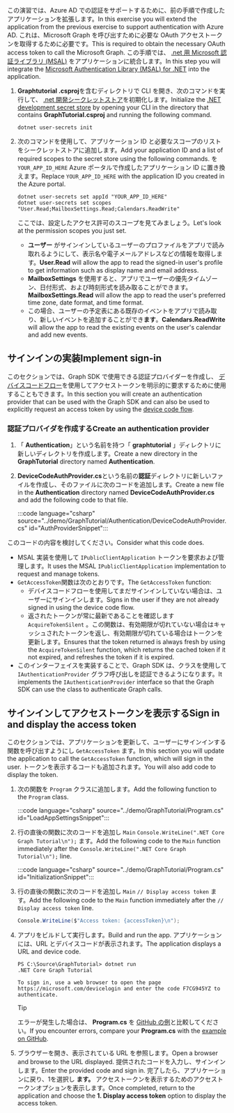 <!-- markdownlint-disable MD002 MD041 -->

<span data-ttu-id="e0a31-101">この演習では、Azure AD での認証をサポートするために、前の手順で作成したアプリケーションを拡張します。</span><span class="sxs-lookup"><span data-stu-id="e0a31-101">In this exercise you will extend the application from the previous exercise to support authentication with Azure AD.</span></span> <span data-ttu-id="e0a31-102">これは、Microsoft Graph を呼び出すために必要な OAuth アクセストークンを取得するために必要です。</span><span class="sxs-lookup"><span data-stu-id="e0a31-102">This is required to obtain the necessary OAuth access token to call the Microsoft Graph.</span></span> <span data-ttu-id="e0a31-103">この手順では、 [.net 用 Microsoft 認証ライブラリ (MSAL)](https://github.com/AzureAD/microsoft-authentication-library-for-dotnet) をアプリケーションに統合します。</span><span class="sxs-lookup"><span data-stu-id="e0a31-103">In this step you will integrate the [Microsoft Authentication Library (MSAL) for .NET](https://github.com/AzureAD/microsoft-authentication-library-for-dotnet) into the application.</span></span>

1. <span data-ttu-id="e0a31-104">**Graphtutorial .csproj**を含むディレクトリで CLI を開き、次のコマンドを実行して、 [.net 開発シークレットストア](/aspnet/core/security/app-secrets)を初期化します。</span><span class="sxs-lookup"><span data-stu-id="e0a31-104">Initialize the [.NET development secret store](/aspnet/core/security/app-secrets) by opening your CLI in the directory that contains **GraphTutorial.csproj** and running the following command.</span></span>

    ```Shell
    dotnet user-secrets init
    ```

1. <span data-ttu-id="e0a31-105">次のコマンドを使用して、アプリケーション ID と必要なスコープのリストをシークレットストアに追加します。</span><span class="sxs-lookup"><span data-stu-id="e0a31-105">Add your application ID and a list of required scopes to the secret store using the following commands.</span></span> <span data-ttu-id="e0a31-106">を `YOUR_APP_ID_HERE` Azure ポータルで作成したアプリケーション ID に置き換えます。</span><span class="sxs-lookup"><span data-stu-id="e0a31-106">Replace `YOUR_APP_ID_HERE` with the application ID you created in the Azure portal.</span></span>

    ```Shell
    dotnet user-secrets set appId "YOUR_APP_ID_HERE"
    dotnet user-secrets set scopes "User.Read;MailboxSettings.Read;Calendars.ReadWrite"
    ```

    <span data-ttu-id="e0a31-107">ここでは、設定したアクセス許可のスコープを見てみましょう。</span><span class="sxs-lookup"><span data-stu-id="e0a31-107">Let's look at the permission scopes you just set.</span></span>

    - <span data-ttu-id="e0a31-108">**ユーザー** がサインインしているユーザーのプロファイルをアプリで読み取れるようにして、表示名や電子メールアドレスなどの情報を取得します。</span><span class="sxs-lookup"><span data-stu-id="e0a31-108">**User.Read** will allow the app to read the signed-in user's profile to get information such as display name and email address.</span></span>
    - <span data-ttu-id="e0a31-109">**MailboxSettings** を使用すると、アプリでユーザーの優先タイムゾーン、日付形式、および時刻形式を読み取ることができます。</span><span class="sxs-lookup"><span data-stu-id="e0a31-109">**MailboxSettings.Read** will allow the app to read the user's preferred time zone, date format, and time format.</span></span>
    - <span data-ttu-id="e0a31-110">この場合、ユーザーの予定表にある既存のイベントをアプリで読み取り、新しいイベントを追加することができ**ます**。</span><span class="sxs-lookup"><span data-stu-id="e0a31-110">**Calendars.ReadWrite** will allow the app to read the existing events on the user's calendar and add new events.</span></span>

## <a name="implement-sign-in"></a><span data-ttu-id="e0a31-111">サインインの実装</span><span class="sxs-lookup"><span data-stu-id="e0a31-111">Implement sign-in</span></span>

<span data-ttu-id="e0a31-112">このセクションでは、Graph SDK で使用できる認証プロバイダーを作成し、 [デバイスコードフロー](https://docs.microsoft.com/azure/active-directory/develop/v2-oauth2-device-code)を使用してアクセストークンを明示的に要求するために使用することもできます。</span><span class="sxs-lookup"><span data-stu-id="e0a31-112">In this section you will create an authentication provider that can be used with the Graph SDK and can also be used to explicitly request an access token by using the [device code flow](https://docs.microsoft.com/azure/active-directory/develop/v2-oauth2-device-code).</span></span>

### <a name="create-an-authentication-provider"></a><span data-ttu-id="e0a31-113">認証プロバイダを作成する</span><span class="sxs-lookup"><span data-stu-id="e0a31-113">Create an authentication provider</span></span>

1. <span data-ttu-id="e0a31-114">「 **Authentication**」という名前を持つ「 **graphtutorial** 」ディレクトリに新しいディレクトリを作成します。</span><span class="sxs-lookup"><span data-stu-id="e0a31-114">Create a new directory in the **GraphTutorial** directory named **Authentication**.</span></span>
1. <span data-ttu-id="e0a31-115">**DeviceCodeAuthProvider.cs**という名前の**認証**ディレクトリに新しいファイルを作成し、そのファイルに次のコードを追加します。</span><span class="sxs-lookup"><span data-stu-id="e0a31-115">Create a new file in the **Authentication** directory named **DeviceCodeAuthProvider.cs** and add the following code to that file.</span></span>

    :::code language="csharp" source="../demo/GraphTutorial/Authentication/DeviceCodeAuthProvider.cs" id="AuthProviderSnippet":::

<span data-ttu-id="e0a31-116">このコードの内容を検討してください。</span><span class="sxs-lookup"><span data-stu-id="e0a31-116">Consider what this code does.</span></span>

- <span data-ttu-id="e0a31-117">MSAL 実装を使用して `IPublicClientApplication` トークンを要求および管理します。</span><span class="sxs-lookup"><span data-stu-id="e0a31-117">It uses the MSAL `IPublicClientApplication` implementation to request and manage tokens.</span></span>
- <span data-ttu-id="e0a31-118">`GetAccessToken`関数は次のとおりです。</span><span class="sxs-lookup"><span data-stu-id="e0a31-118">The `GetAccessToken` function:</span></span>
  - <span data-ttu-id="e0a31-119">デバイスコードフローを使用してまだサインインしていない場合は、ユーザーにサインインします。</span><span class="sxs-lookup"><span data-stu-id="e0a31-119">Signs in the user if they are not already signed in using the device code flow.</span></span>
  - <span data-ttu-id="e0a31-120">返されたトークンが常に最新であることを確認します `AcquireTokenSilent` 。この関数は、有効期限が切れていない場合はキャッシュされたトークンを返し、有効期限が切れている場合はトークンを更新します。</span><span class="sxs-lookup"><span data-stu-id="e0a31-120">Ensures that the token returned is always fresh by using the `AcquireTokenSilent` function, which returns the cached token if it not expired, and refreshes the token if it is expired.</span></span>
- <span data-ttu-id="e0a31-121">このインターフェイスを実装することで、Graph SDK は、クラスを使用して `IAuthenticationProvider` グラフ呼び出しを認証できるようになります。</span><span class="sxs-lookup"><span data-stu-id="e0a31-121">It implements the `IAuthenticationProvider` interface so that the Graph SDK can use the class to authenticate Graph calls.</span></span>

## <a name="sign-in-and-display-the-access-token"></a><span data-ttu-id="e0a31-122">サインインしてアクセストークンを表示する</span><span class="sxs-lookup"><span data-stu-id="e0a31-122">Sign in and display the access token</span></span>

<span data-ttu-id="e0a31-123">このセクションでは、アプリケーションを更新して、ユーザーにサインインする関数を呼び出すようにし `GetAccessToken` ます。</span><span class="sxs-lookup"><span data-stu-id="e0a31-123">In this section you will update the application to call the `GetAccessToken` function, which will sign in the user.</span></span> <span data-ttu-id="e0a31-124">トークンを表示するコードも追加されます。</span><span class="sxs-lookup"><span data-stu-id="e0a31-124">You will also add code to display the token.</span></span>

1. <span data-ttu-id="e0a31-125">次の関数を `Program` クラスに追加します。</span><span class="sxs-lookup"><span data-stu-id="e0a31-125">Add the following function to the `Program` class.</span></span>

    :::code language="csharp" source="../demo/GraphTutorial/Program.cs" id="LoadAppSettingsSnippet":::

1. <span data-ttu-id="e0a31-126">行の直後の関数に次のコードを追加し `Main` `Console.WriteLine(".NET Core Graph Tutorial\n");` ます。</span><span class="sxs-lookup"><span data-stu-id="e0a31-126">Add the following code to the `Main` function immediately after the `Console.WriteLine(".NET Core Graph Tutorial\n");` line.</span></span>

    :::code language="csharp" source="../demo/GraphTutorial/Program.cs" id="InitializationSnippet":::

1. <span data-ttu-id="e0a31-127">行の直後の関数に次のコードを追加し `Main` `// Display access token` ます。</span><span class="sxs-lookup"><span data-stu-id="e0a31-127">Add the following code to the `Main` function immediately after the `// Display access token` line.</span></span>

    ```csharp
    Console.WriteLine($"Access token: {accessToken}\n");
    ```

1. <span data-ttu-id="e0a31-128">アプリをビルドして実行します。</span><span class="sxs-lookup"><span data-stu-id="e0a31-128">Build and run the app.</span></span> <span data-ttu-id="e0a31-129">アプリケーションには、URL とデバイスコードが表示されます。</span><span class="sxs-lookup"><span data-stu-id="e0a31-129">The application displays a URL and device code.</span></span>

    ```Shell
    PS C:\Source\GraphTutorial> dotnet run
    .NET Core Graph Tutorial

    To sign in, use a web browser to open the page https://microsoft.com/devicelogin and enter the code F7CG945YZ to authenticate.
    ```

    > [!TIP]
    > <span data-ttu-id="e0a31-130">エラーが発生した場合は、 **Program.cs** を [GitHub の例](https://github.com/microsoftgraph/msgraph-training-dotnet-core/blob/master/demo/GraphTutorial/Program.cs)と比較してください。</span><span class="sxs-lookup"><span data-stu-id="e0a31-130">If you encounter errors, compare your **Program.cs** with the [example on GitHub](https://github.com/microsoftgraph/msgraph-training-dotnet-core/blob/master/demo/GraphTutorial/Program.cs).</span></span>

1. <span data-ttu-id="e0a31-131">ブラウザーを開き、表示されている URL を参照します。</span><span class="sxs-lookup"><span data-stu-id="e0a31-131">Open a browser and browse to the URL displayed.</span></span> <span data-ttu-id="e0a31-132">提供されたコードを入力し、サインインします。</span><span class="sxs-lookup"><span data-stu-id="e0a31-132">Enter the provided code and sign in.</span></span> <span data-ttu-id="e0a31-133">完了したら、アプリケーションに戻り、1を選択し **ます。** アクセストークンを表示するためのアクセストークンオプションを表示します。</span><span class="sxs-lookup"><span data-stu-id="e0a31-133">Once completed, return to the application and choose the **1. Display access token** option to display the access token.</span></span>
